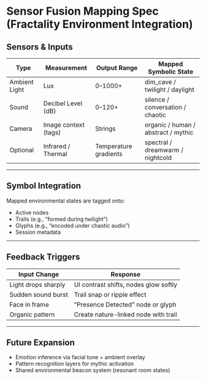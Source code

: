 # Sensor Fusion Mapping Spec (Fractality Environment Integration)

## Sensors & Inputs

| Type         | Measurement           | Output Range        | Mapped Symbolic State         |
|--------------|------------------------|----------------------|-------------------------------|
| Ambient Light| Lux                    | 0–1000+              | dim_cave / twilight / daylight |
| Sound        | Decibel Level (dB)     | 0–120+               | silence / conversation / chaotic |
| Camera       | Image context (tags)   | Strings              | organic / human / abstract / mythic |
| Optional     | Infrared / Thermal     | Temperature gradients| spectral / dreamwarm / nightcold |

---

## Symbol Integration

Mapped environmental states are tagged onto:
- Active nodes
- Trails (e.g., “formed during twilight”)
- Glyphs (e.g., “encoded under chaotic audio”)
- Session metadata

---

## Feedback Triggers

| Input Change       | Response                                |
|--------------------|-----------------------------------------|
| Light drops sharply| UI contrast shifts, nodes glow softly   |
| Sudden sound burst | Trail snap or ripple effect             |
| Face in frame      | “Presence Detected” node or glyph       |
| Organic pattern    | Create nature-linked node with trail    |

---

## Future Expansion

- Emotion inference via facial tone + ambient overlay
- Pattern recognition layers for mythic activation
- Shared environmental beacon system (resonant room states)
